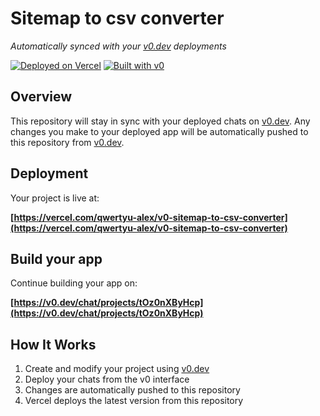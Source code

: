 # Sitemap to csv converter

*Automatically synced with your [v0.dev](https://v0.dev) deployments*

[![Deployed on Vercel](https://img.shields.io/badge/Deployed%20on-Vercel-black?style=for-the-badge&logo=vercel)](https://vercel.com/qwertyu-alex/v0-sitemap-to-csv-converter)
[![Built with v0](https://img.shields.io/badge/Built%20with-v0.dev-black?style=for-the-badge)](https://v0.dev/chat/projects/tOz0nXByHcp)

## Overview

This repository will stay in sync with your deployed chats on [v0.dev](https://v0.dev).
Any changes you make to your deployed app will be automatically pushed to this repository from [v0.dev](https://v0.dev).

## Deployment

Your project is live at:

**[https://vercel.com/qwertyu-alex/v0-sitemap-to-csv-converter](https://vercel.com/qwertyu-alex/v0-sitemap-to-csv-converter)**

## Build your app

Continue building your app on:

**[https://v0.dev/chat/projects/tOz0nXByHcp](https://v0.dev/chat/projects/tOz0nXByHcp)**

## How It Works

1. Create and modify your project using [v0.dev](https://v0.dev)
2. Deploy your chats from the v0 interface
3. Changes are automatically pushed to this repository
4. Vercel deploys the latest version from this repository